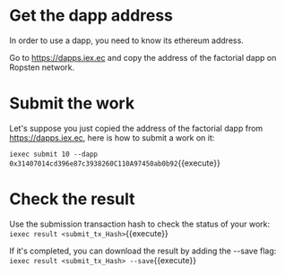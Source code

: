 # Get the dapp address
In order to use a dapp, you need to know its ethereum address.

Go to https://dapps.iex.ec and copy the address of the factorial dapp on Ropsten network.

# Submit the work
Let's suppose you just copied the address of the factorial dapp from https://dapps.iex.ec, here is how to submit a work on it:

`iexec submit 10 --dapp 0x31407014cd396e87c3938260C110A97450ab0b92`{{execute}}

# Check the result
Use the submission transaction hash to check the status of your work:
`iexec result <submit_tx_Hash>`{{execute}}

If it's completed, you can download the result by adding the --save flag:
`iexec result <submit_tx_Hash> --save`{{execute}}
